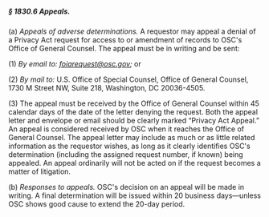 ##### § 1830.6 Appeals. #####

(a) *Appeals of adverse determinations.* A requestor may appeal a denial of a Privacy Act request for access to or amendment of records to OSC's Office of General Counsel. The appeal must be in writing and be sent:

(1) *By email to: foiarequest@osc.gov;* or

(2) *By mail to:* U.S. Office of Special Counsel, Office of General Counsel, 1730 M Street NW, Suite 218, Washington, DC 20036-4505.

(3) The appeal must be received by the Office of General Counsel within 45 calendar days of the date of the letter denying the request. Both the appeal letter and envelope or email should be clearly marked “Privacy Act Appeal.” An appeal is considered received by OSC when it reaches the Office of General Counsel. The appeal letter may include as much or as little related information as the requestor wishes, as long as it clearly identifies OSC's determination (including the assigned request number, if known) being appealed. An appeal ordinarily will not be acted on if the request becomes a matter of litigation.

(b) *Responses to appeals.* OSC's decision on an appeal will be made in writing. A final determination will be issued within 20 business days—unless OSC shows good cause to extend the 20-day period.